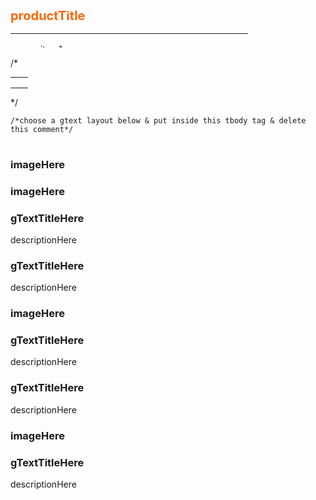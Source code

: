  <!-- LG Products templates (short description) -->



 <!-- (title & bullet features       *important)  -->

<style> .responsive-iframe { width: 100%; border: none; } </style>
<div class="dDh"><span style="color: #ff6600; font-size: 20px;"><strong>productTitle</strong></span>
<table style="border-collapse: collapse; width: 75.3623%; height: 23px;" border="0">
<tbody>
<tr>
<td style="width: 3.92517%;"></td>
<td style="width: 95.2294%;">
<ul style="font-size: 14px;">
<li class="dDh"><span style="font-size: 14px;">item1</span></li>
<li class="dDh"><span style="font-size: 14px;">item2</span></li>
<li class="dDh"><span style="font-size: 14px;">item3</span></li>
<li class="dDh"><span style="font-size: 14px;">item4</span></li>
<li class="dDh"><span style="font-size: 14px;">item5</span></li>
<li class="dDh"><span style="font-size: 14px;">item6</span></li>
<li class="dDh"><span style="font-size: 14px;">item7</span></li>
</ul>
</td>
</tr>
</tbody>
</table>
</div>

<!-- end -->


 <!-- (table  *important) -->
 /*
<table style="font-size: 14px;">
<tbody>
<tr>
<td></td>
<td></td>
</tr>

<tr>
<td></td>
<td></td>
</tr>

<tr>
<td></td>
<td></td>
</tr>
</tbody>
</table> 
*/

<!-- end -->




 <!-- (paste this after the table  *important) -->
<p></p>
<table style="border-collapse: collapse; width: 100%;" border="0">
<tbody>

	/*choose a gtext layout below & put inside this tbody tag & delete this comment*/

</tbody>
</table>

<!-- end -->





 <!-- (gText) side to side w/ image -->


<tr>
<td style="width: 49.5773%;">
<h3>imageHere</h3>
</td>
<td style="width: 49.5773%;">
<h3>imageHere</h3>
</td>
</tr>
<tr>
<td style="width: 49.5773%;">
<div class="a-section a-spacing-none column-heading">
<h3 class="aplus-h3 a-text-bold"><strong>gTextTitleHere</strong></h3>
</div>
<div class="a-section a-spacing-none column-description">
<p class="aplus-p3">descriptionHere</p>
</div>
</td>
<td style="width: 49.5773%;">
<div class="a-section a-spacing-none column-heading">
<h3 class="aplus-h3 a-text-bold"><strong>gTextTitleHere</strong></h3>
</div>
<div class="a-section a-spacing-none column-description">
<p class="aplus-p3">descriptionHere</p>
</div>
</td>
</tr>

<!-- end -->



 <!-- (gText) wide image w/ 2 gText -->

<tr>
<td style="width: 99.1546%;" colspan="2">
<h3>imageHere</h3>
</td>
</tr>
<tr>
<td style="width: 49.5773%;">
<div class="a-section a-spacing-none column-heading">
<h3 class="aplus-h3 a-text-bold"><strong>gTextTitleHere</strong></h3>
</div>
<div class="a-section a-spacing-none column-description">
<p class="aplus-p3">descriptionHere</p>
</div>
</td>
<td style="width: 49.5773%;">
<div class="a-section a-spacing-none column-heading">
<h3 class="aplus-h3 a-text-bold"><strong>gTextTitleHere</strong></h3>
</div>
<div class="a-section a-spacing-none column-description">
<p class="aplus-p3">descriptionHere</p>
</div>
</td>
</tr>

<!-- end -->


<!-- (gText) image - text -->

<tr>
<td style="width: 99.1546%;" colspan="2">
<h3>imageHere</h3>
</td>
</tr>
<tr>
<td style="width: 99.1546%;" colspan="2">
<div class="a-section a-spacing-none column-heading">
<div class="a-section a-spacing-none column-heading">
<h3 class="aplus-h3 a-text-bold"><strong>gTextTitleHere</strong></h3>
</div>
<div class="a-section a-spacing-none column-description">
<p class="aplus-p3">descriptionHere</p></div>
</div>
</td>
</tr>

<!-- end -->
